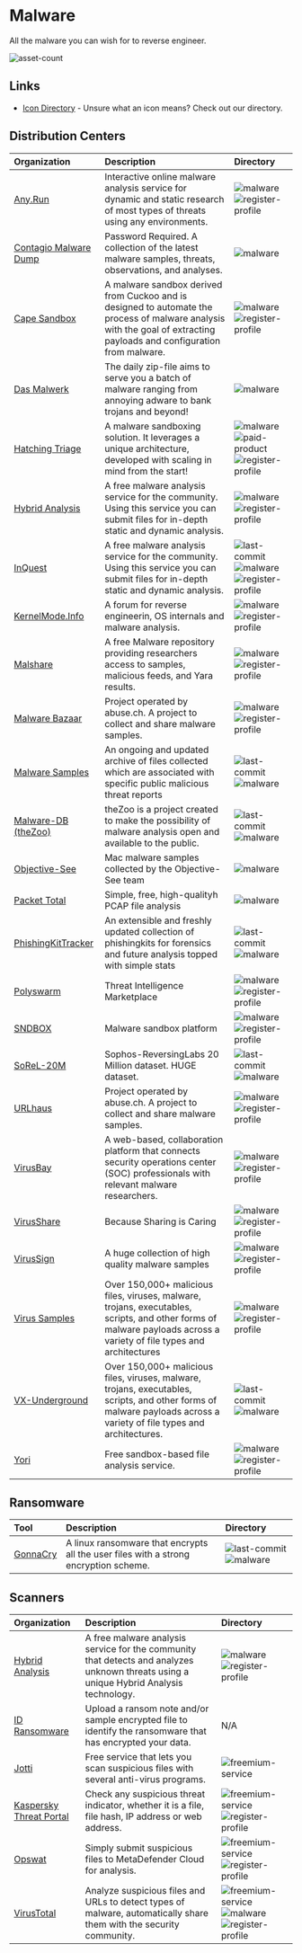 # Malware

All the malware you can wish for to reverse engineer.

![asset-count](https://img.shields.io/badge/Tools%20%26%20Resources%20Available-32-947cb0?style=for-the-badge)

## Links <!-- {docsify-ignore} -->

- [Icon Directory](../ICONS.md) - Unsure what an icon means? Check out our directory.

## Distribution Centers

| Organization | Description | Directory |
| :--- | :--- | :--- |
| [Any.Run](https://app.any.run/submissions/) | Interactive online malware analysis service for dynamic and static research of most types of threats using any environments. | ![malware](https://raw.githubusercontent.com/0xPGP/SecTools/main/docs/icons/malware.png) ![register-profile](https://raw.githubusercontent.com/0xPGP/SecTools/main/docs/icons/register-profile.png) |
| [Contagio Malware Dump](https://contagiodump.blogspot.com/) | Password Required. A collection of the latest malware samples, threats, observations, and analyses. | ![malware](https://raw.githubusercontent.com/0xPGP/SecTools/main/docs/icons/malware.png) |
| [Cape Sandbox](https://capesandbox.com/) | A malware sandbox derived from Cuckoo and is designed to automate the process of malware analysis with the goal of extracting payloads and configuration from malware. | ![malware](https://raw.githubusercontent.com/0xPGP/SecTools/main/docs/icons/malware.png) ![register-profile](https://raw.githubusercontent.com/0xPGP/SecTools/main/docs/icons/register-profile.png) |
| [Das Malwerk](https://www.dasmalwerk.eu/) | The daily zip-file aims to serve you a batch of malware ranging from annoying adware to bank trojans and beyond! | ![malware](https://raw.githubusercontent.com/0xPGP/SecTools/main/docs/icons/malware.png) |
| [Hatching Triage](https://tria.ge/) | A malware sandboxing solution. It leverages a unique architecture, developed with scaling in mind from the start! | ![malware](https://raw.githubusercontent.com/0xPGP/SecTools/main/docs/icons/malware.png) ![paid-product](https://raw.githubusercontent.com/0xPGP/SecTools/main/docs/icons/paid-product.png) ![register-profile](https://raw.githubusercontent.com/0xPGP/SecTools/main/docs/icons/register-profile.png) |
| [Hybrid Analysis](https://www.hybrid-analysis.com/) | A free malware analysis service for the community. Using this service you can submit files for in-depth static and dynamic analysis. | ![malware](https://raw.githubusercontent.com/0xPGP/SecTools/main/docs/icons/malware.png) ![register-profile](https://raw.githubusercontent.com/0xPGP/SecTools/main/docs/icons/register-profile.png) |
| [InQuest](https://github.com/InQuest/malware-samples) | A free malware analysis service for the community. Using this service you can submit files for in-depth static and dynamic analysis. | ![last-commit](https://img.shields.io/github/last-commit/InQuest/malware-samples?color=947cb0&style=flat-square) ![malware](https://raw.githubusercontent.com/0xPGP/SecTools/main/docs/icons/malware.png) ![register-profile](https://raw.githubusercontent.com/0xPGP/SecTools/main/docs/icons/register-profile.png) |
| [KernelMode.Info](https://www.kernelmode.info/forum/) | A forum for reverse engineerin, OS internals and malware analysis. | ![malware](https://raw.githubusercontent.com/0xPGP/SecTools/main/docs/icons/malware.png) ![register-profile](https://raw.githubusercontent.com/0xPGP/SecTools/main/docs/icons/register-profile.png) |
| [Malshare](https://www.malshare.com/) | A free Malware repository providing researchers access to samples, malicious feeds, and Yara results. | ![malware](https://raw.githubusercontent.com/0xPGP/SecTools/main/docs/icons/malware.png) ![register-profile](https://raw.githubusercontent.com/0xPGP/SecTools/main/docs/icons/register-profile.png) |
| [Malware Bazaar](https://bazaar.abuse.ch/browse/) | Project operated by abuse.ch. A project to collect and share malware samples. | ![malware](https://raw.githubusercontent.com/0xPGP/SecTools/main/docs/icons/malware.png) ![register-profile](https://raw.githubusercontent.com/0xPGP/SecTools/main/docs/icons/register-profile.png) |
| [Malware Samples](https://github.com/MalwareSamples/Malware-Feed/) | An ongoing and updated archive of files collected which are associated with specific public malicious threat reports | ![last-commit](https://img.shields.io/github/last-commit/MalwareSamples/Malware-Feed?color=947cb0&style=flat-square) ![malware](https://raw.githubusercontent.com/0xPGP/SecTools/main/docs/icons/malware.png) |
| [Malware-DB \(theZoo\)](https://github.com/ytisf/theZoo) | theZoo is a project created to make the possibility of malware analysis open and available to the public. | ![last-commit](https://img.shields.io/github/last-commit/ytisf/theZoo?color=947cb0&style=flat-square) ![malware](https://raw.githubusercontent.com/0xPGP/SecTools/main/docs/icons/malware.png) |
| [Objective-See](https://objective-see.com/malware.html) | Mac malware samples collected by the Objective-See team | ![malware](https://raw.githubusercontent.com/0xPGP/SecTools/main/docs/icons/malware.png) |
| [Packet Total](https://packettotal.com/malware-archive.html) | Simple, free, high-qualityh PCAP file analysis | ![malware](https://raw.githubusercontent.com/0xPGP/SecTools/main/docs/icons/malware.png) |
| [PhishingKitTracker](https://github.com/marcoramilli/PhishingKitTracker) | An extensible and freshly updated collection of phishingkits for forensics and future analysis topped with simple stats | ![last-commit](https://img.shields.io/github/last-commit/marcoramilli/PhishingKitTracker?color=947cb0&style=flat-square) ![malware](https://raw.githubusercontent.com/0xPGP/SecTools/main/docs/icons/malware.png) |
| [Polyswarm](https://polyswarm.network/) | Threat Intelligence Marketplace | ![malware](https://raw.githubusercontent.com/0xPGP/SecTools/main/docs/icons/malware.png) ![register-profile](https://raw.githubusercontent.com/0xPGP/SecTools/main/docs/icons/register-profile.png) |
| [SNDBOX](https://app.sndbox.com/) | Malware sandbox platform | ![malware](https://raw.githubusercontent.com/0xPGP/SecTools/main/docs/icons/malware.png) ![register-profile](https://raw.githubusercontent.com/0xPGP/SecTools/main/docs/icons/register-profile.png) |
| [SoReL-20M](https://github.com/sophos-ai/SOREL-20M) | Sophos-ReversingLabs 20 Million dataset. HUGE dataset. | ![last-commit](https://img.shields.io/github/last-commit/sophos-ai/SOREL-20M?color=947cb0&style=flat-square) ![malware](https://raw.githubusercontent.com/0xPGP/SecTools/main/docs/icons/malware.png) |
| [URLhaus](https://urlhaus.abuse.ch/browse/) | Project operated by abuse.ch. A project to collect and share malware samples. | ![malware](https://raw.githubusercontent.com/0xPGP/SecTools/main/docs/icons/malware.png) ![register-profile](https://raw.githubusercontent.com/0xPGP/SecTools/main/docs/icons/register-profile.png) |
| [VirusBay](https://beta.virusbay.io) | A web-based, collaboration platform that connects security operations center \(SOC\) professionals with relevant malware researchers. | ![malware](https://raw.githubusercontent.com/0xPGP/SecTools/main/docs/icons/malware.png) ![register-profile](https://raw.githubusercontent.com/0xPGP/SecTools/main/docs/icons/register-profile.png) |
| [VirusShare](https://virusshare.com/) | Because Sharing is Caring | ![malware](https://raw.githubusercontent.com/0xPGP/SecTools/main/docs/icons/malware.png) ![register-profile](https://raw.githubusercontent.com/0xPGP/SecTools/main/docs/icons/register-profile.png) |
| [VirusSign](https://virussign.com/) | A huge collection of high quality malware samples | ![malware](https://raw.githubusercontent.com/0xPGP/SecTools/main/docs/icons/malware.png) ![register-profile](https://raw.githubusercontent.com/0xPGP/SecTools/main/docs/icons/register-profile.png) |
| [Virus Samples](https://www.virussamples.com/) | Over 150,000+ malicious files, viruses, malware, trojans, executables, scripts, and other forms of malware payloads across a variety of file types and architectures | ![malware](https://raw.githubusercontent.com/0xPGP/SecTools/main/docs/icons/malware.png) ![register-profile](https://raw.githubusercontent.com/0xPGP/SecTools/main/docs/icons/register-profile.png) |
| [VX-Underground](hhttps://github.com/vxunderground/MalwareSourceCode) | Over 150,000+ malicious files, viruses, malware, trojans, executables, scripts, and other forms of malware payloads across a variety of file types and architectures. | ![last-commit](https://img.shields.io/github/last-commit/vxunderground/MalwareSourceCode?color=947cb0&style=flat-square) ![malware](https://raw.githubusercontent.com/0xPGP/SecTools/main/docs/icons/malware.png) |
| [Yori](https://yomi.yoroi.company/upload) | Free sandbox-based file analysis service. | ![malware](https://raw.githubusercontent.com/0xPGP/SecTools/main/docs/icons/malware.png) ![register-profile](https://raw.githubusercontent.com/0xPGP/SecTools/main/docs/icons/register-profile.png) |

## Ransomware

| Tool | Description | Directory |
| :--- | :--- | :--- |
| [GonnaCry](https://github.com/tarcisio-marinho/GonnaCry) | A linux ransomware that encrypts all the user files with a strong encryption scheme. | ![last-commit](https://img.shields.io/github/last-commit/tarcisio-marinho/GonnaCry?color=947cb0&style=flat-square) ![malware](https://raw.githubusercontent.com/0xPGP/SecTools/main/docs/icons/malware.png) |

## Scanners

| Organization | Description | Directory |
| :--- | :--- | :--- |
| [Hybrid Analysis](https://www.hybrid-analysis.com/) | A free malware analysis service for the community that detects and analyzes unknown threats using a unique Hybrid Analysis technology. | ![malware](https://raw.githubusercontent.com/0xPGP/SecTools/main/docs/icons/malware.png) ![register-profile](https://raw.githubusercontent.com/0xPGP/SecTools/main/docs/icons/register-profile.png) |
| [ID Ransomware](https://id-ransomware.malwarehunterteam.com/index.php) | Upload a ransom note and/or sample encrypted file to identify the ransomware that has encrypted your data. | N/A |
| [Jotti](https://virusscan.jotti.org/) | Free service that lets you scan suspicious files with several anti-virus programs. | ![freemium-service](https://raw.githubusercontent.com/0xPGP/SecTools/main/docs/icons/freemium-service.png) |
| [Kaspersky Threat Portal](https://opentip.kaspersky.com/) | Сheck any suspicious threat indicator, whether it is a file, file hash, IP address or web address. | ![freemium-service](https://raw.githubusercontent.com/0xPGP/SecTools/main/docs/icons/freemium-service.png) ![register-profile](https://raw.githubusercontent.com/0xPGP/SecTools/main/docs/icons/register-profile.png) |
| [Opswat](https://metadefender.opswat.com/) | Simply submit suspicious files to MetaDefender Cloud for analysis. | ![freemium-service](https://raw.githubusercontent.com/0xPGP/SecTools/main/docs/icons/freemium-service.png) ![register-profile](https://raw.githubusercontent.com/0xPGP/SecTools/main/docs/icons/register-profile.png) |
| [VirusTotal](https://www.virustotal.com/gui/) | Analyze suspicious files and URLs to detect types of malware, automatically share them with the security community. | ![freemium-service](https://raw.githubusercontent.com/0xPGP/SecTools/main/docs/icons/freemium-service.png) ![malware](https://raw.githubusercontent.com/0xPGP/SecTools/main/docs/icons/malware.png) ![register-profile](https://raw.githubusercontent.com/0xPGP/SecTools/main/docs/icons/register-profile.png) |

